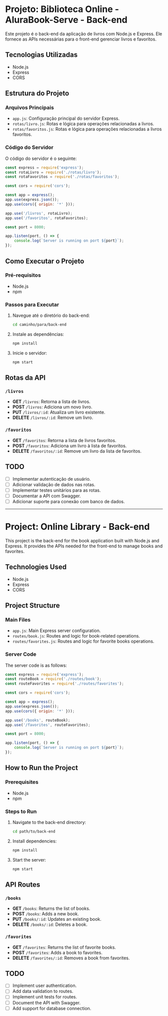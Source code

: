 # Projeto: Biblioteca Online - AluraBook-Serve - Back-end

Este projeto é o back-end da aplicação de livros com Node.js e Express. Ele fornece as APIs necessárias para o front-end gerenciar livros e favoritos.

## Tecnologias Utilizadas

- Node.js
- Express
- CORS

## Estrutura do Projeto

### Arquivos Principais

- `app.js`: Configuração principal do servidor Express.
- `rotas/livro.js`: Rotas e lógica para operações relacionadas a livros.
- `rotas/favoritos.js`: Rotas e lógica para operações relacionadas a livros favoritos.

### Código do Servidor

O código do servidor é o seguinte:

```javascript
const express = require('express');
const rotaLivro = require('./rotas/livro');
const rotaFavoritos = require('./rotas/favoritos');

const cors = require('cors');

const app = express();
app.use(express.json());
app.use(cors({ origin: '*' }));

app.use('/livros', rotaLivro);
app.use('/favoritos', rotaFavoritos);

const port = 8000;

app.listen(port, () => {
    console.log(`Server is running on port ${port}`);
});
```

## Como Executar o Projeto

### Pré-requisitos

- Node.js
- npm

### Passos para Executar

1. Navegue até o diretório do back-end:
   ```bash
   cd caminho/para/back-end
   ```
2. Instale as dependências:
   ```bash
   npm install
   ```
3. Inicie o servidor:
   ```bash
   npm start
   ```

## Rotas da API

### `/livros`

- **GET** `/livros`: Retorna a lista de livros.
- **POST** `/livros`: Adiciona um novo livro.
- **PUT** `/livros/:id`: Atualiza um livro existente.
- **DELETE** `/livros/:id`: Remove um livro.

### `/favoritos`

- **GET** `/favoritos`: Retorna a lista de livros favoritos.
- **POST** `/favoritos`: Adiciona um livro à lista de favoritos.
- **DELETE** `/favoritos/:id`: Remove um livro da lista de favoritos.

## TODO

- [ ] Implementar autenticação de usuário.
- [ ] Adicionar validação de dados nas rotas.
- [ ] Implementar testes unitários para as rotas.
- [ ] Documentar a API com Swagger.
- [ ] Adicionar suporte para conexão com banco de dados.

---

# Project: Online Library - Back-end

This project is the back-end for the book application built with Node.js and Express. It provides the APIs needed for the front-end to manage books and favorites.

## Technologies Used

- Node.js
- Express
- CORS

## Project Structure

### Main Files

- `app.js`: Main Express server configuration.
- `routes/book.js`: Routes and logic for book-related operations.
- `routes/favorites.js`: Routes and logic for favorite books operations.

### Server Code

The server code is as follows:

```javascript
const express = require('express');
const routeBook = require('./routes/book');
const routeFavorites = require('./routes/favorites');

const cors = require('cors');

const app = express();
app.use(express.json());
app.use(cors({ origin: '*' }));

app.use('/books', routeBook);
app.use('/favorites', routeFavorites);

const port = 8000;

app.listen(port, () => {
    console.log(`Server is running on port ${port}`);
});
```

## How to Run the Project

### Prerequisites

- Node.js
- npm

### Steps to Run

1. Navigate to the back-end directory:
   ```bash
   cd path/to/back-end
   ```
2. Install dependencies:
   ```bash
   npm install
   ```
3. Start the server:
   ```bash
   npm start
   ```

## API Routes

### `/books`

- **GET** `/books`: Returns the list of books.
- **POST** `/books`: Adds a new book.
- **PUT** `/books/:id`: Updates an existing book.
- **DELETE** `/books/:id`: Deletes a book.

### `/favorites`

- **GET** `/favorites`: Returns the list of favorite books.
- **POST** `/favorites`: Adds a book to favorites.
- **DELETE** `/favorites/:id`: Removes a book from favorites.

## TODO

- [ ] Implement user authentication.
- [ ] Add data validation to routes.
- [ ] Implement unit tests for routes.
- [ ] Document the API with Swagger.
- [ ] Add support for database connection.
```
